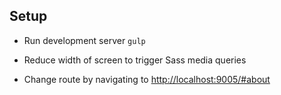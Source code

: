 ## Setup

* Run development server `gulp`

* Reduce width of screen to trigger Sass media queries

* Change route by navigating to [http://localhost:9005/#about](http://localhost:9005/#about)
